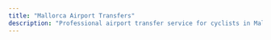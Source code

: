 ```yaml
---
title: "Mallorca Airport Transfers"
description: "Professional airport transfer service for cyclists in Mallorca. Bike-friendly transport to and from Palma Airport."
---
```


<!-- Content will be added later -->
